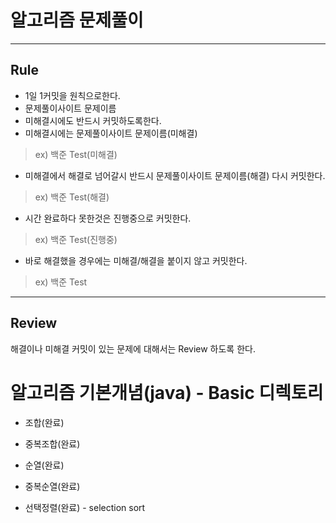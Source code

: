 # 알고리즘 문제풀이

---

## Rule
- 1일 1커밋을 원칙으로한다.
- 문제풀이사이트 문제이름 
- 미해결시에도 반드시 커밋하도록한다.
- 미해결시에는 문제풀이사이트 문제이름(미해결)
> ex) 백준 Test(미해결)
- 미해결에서 해결로 넘어갈시 반드시 문제풀이사이트 문제이름(해결) 다시 커밋한다.
> ex) 백준 Test(해결)
- 시간 완료하다 못한것은 진행중으로 커밋한다.
> ex) 백준 Test(진행중)
- 바로 해결했을 경우에는 미해결/해결을 붙이지 않고 커밋한다.
> ex) 백준 Test

---

## Review
해결이나 미해결 커밋이 있는 문제에 대해서는 Review 하도록 한다.

##

# 알고리즘 기본개념(java) - Basic 디렉토리
- 조합(완료)
- 중복조합(완료)
- 순열(완료)
- 중복순열(완료)

- 선택정렬(완료) - selection sort
